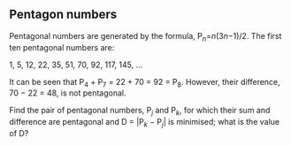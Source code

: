 ## Pentagon numbers

Pentagonal numbers are generated by the formula, P<sub><var>n</var></sub>=<var>n</var>(3<var>n</var>&#x2212;1)/2. The first ten pentagonal numbers are:

1, 5, 12, 22, 35, 51, 70, 92, 117, 145, ...

It can be seen that P<sub>4</sub> + P<sub>7</sub> = 22 + 70 = 92 = P<sub>8</sub>. However, their difference, 70 &#x2212; 22 = 48, is not pentagonal.

Find the pair of pentagonal numbers, P<sub><var>j</var></sub> and P<sub><var>k</var></sub>, for which their sum and difference are pentagonal and D = |P<sub><var>k</var></sub> &#x2212; P<sub><var>j</var></sub>| is minimised; what is the value of D?
